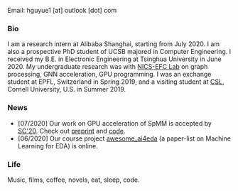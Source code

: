 Email: hguyue1 \[at\] outlook \[dot\] com

### Bio
I am a research intern at Alibaba Shanghai, starting from July 2020. I am also a prospective PhD student of UCSB majored in Computer Engineering. I received my B.E. in Electronic Engineering at Tsinghua University in June 2020. My undergraduate research was with [NICS-EFC Lab](http://nicsefc.ee.tsinghua.edu.cn) on graph processing, GNN acceleration, GPU programming. I was an exchange student at EPFL, Switzerland in Spring 2019, and a visiting student at [CSL](https://zhang.ece.cornell.edu), Cornell University, U.S. in Summer 2019.

### News
- \[07/2020\] Our work on GPU acceleration of SpMM is accepted by [SC'20](https://sc20.supercomputing.org). Check out [preprint](https://arxiv.org/abs/2007.03179) and [code](https://github.com/hgyhungry/ge-spmm).
- \[06/2020\] Our course project [awesome_ai4eda](https://github.com/thu-nics/awesome_ai4eda) (a paper-list on Machine Learning for EDA) is online.

### Life
Music, films, coffee, novels, eat, sleep, code.
